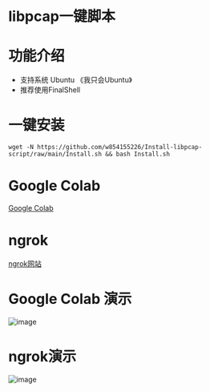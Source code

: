 # libpcap一键脚本
# 功能介绍
- 支持系统 Ubuntu 《我只会Ubuntu》
- 推荐使用FinalShell

# 一键安装
```
wget -N https://github.com/w854155226/Install-libpcap-script/raw/main/Install.sh && bash Install.sh

```

# Google Colab

[Google Colab](https://colab.research.google.com/github/gokulapap/colab-free-vps/blob/main/colab_free_vps.ipynb#scrollTo=uC-OXOiq8koc)

# ngrok

[ngrok网站](https://ngrok.com/)

# Google Colab 演示

![image](https://github.com/w854155226/Install-libpcap-script/raw/main/img/1.png)

# ngrok演示

![image](https://github.com/w854155226/Install-libpcap-script/raw/main/img/2.png)
